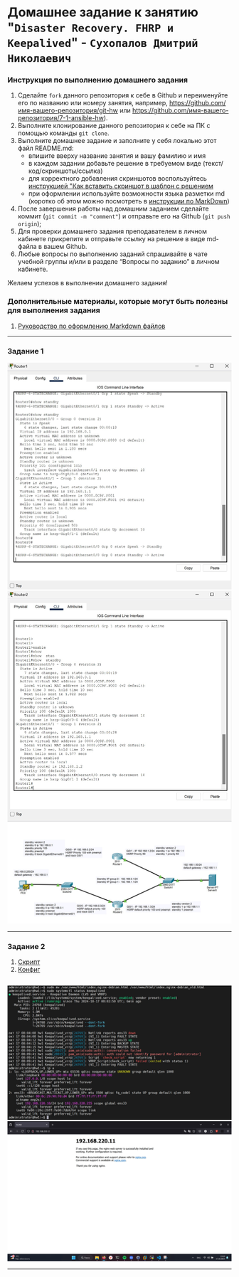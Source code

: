 # Домашнее задание к занятию "`Disaster Recovery. FHRP и Keepalived`" - `Сухопалов Дмитрий Николаевич`


### Инструкция по выполнению домашнего задания

   1. Сделайте `fork` данного репозитория к себе в Github и переименуйте его по названию или номеру занятия, например, https://github.com/имя-вашего-репозитория/git-hw или  https://github.com/имя-вашего-репозитория/7-1-ansible-hw).
   2. Выполните клонирование данного репозитория к себе на ПК с помощью команды `git clone`.
   3. Выполните домашнее задание и заполните у себя локально этот файл README.md:
      - впишите вверху название занятия и вашу фамилию и имя
      - в каждом задании добавьте решение в требуемом виде (текст/код/скриншоты/ссылка)
      - для корректного добавления скриншотов воспользуйтесь [инструкцией "Как вставить скриншот в шаблон с решением](https://github.com/netology-code/sys-pattern-homework/blob/main/screen-instruction.md)
      - при оформлении используйте возможности языка разметки md (коротко об этом можно посмотреть в [инструкции  по MarkDown](https://github.com/netology-code/sys-pattern-homework/blob/main/md-instruction.md))
   4. После завершения работы над домашним заданием сделайте коммит (`git commit -m "comment"`) и отправьте его на Github (`git push origin`);
   5. Для проверки домашнего задания преподавателем в личном кабинете прикрепите и отправьте ссылку на решение в виде md-файла в вашем Github.
   6. Любые вопросы по выполнению заданий спрашивайте в чате учебной группы и/или в разделе “Вопросы по заданию” в личном кабинете.
   
Желаем успехов в выполнении домашнего задания!
   
### Дополнительные материалы, которые могут быть полезны для выполнения задания

1. [Руководство по оформлению Markdown файлов](https://gist.github.com/Jekins/2bf2d0638163f1294637#Code)

---

### Задание 1


![Скрин 1](https://github.com/PL4NTEXZ/hw_sdn/blob/main/img/sflt-01/1.1.jpg)
![Скрин 2](https://github.com/PL4NTEXZ/hw_sdn/blob/main/img/sflt-01/1.2.jpg)
![Скрин 3](https://github.com/PL4NTEXZ/hw_sdn/blob/main/img/sflt-01/1.3.jpg)


---

### Задание 2


1. [Скрипт](https://github.com/PL4NTEXZ/hw_sdn/blob/main/img/sflt-01/check_port.sh)
2. [Конфиг](https://github.com/PL4NTEXZ/hw_sdn/blob/main/img/sflt-01/keepalived.conf)

```
```

![Скрин 1](https://github.com/PL4NTEXZ/hw_sdn/blob/main/img/sflt-01/2.1.jpg)
![Скрин 2](https://github.com/PL4NTEXZ/hw_sdn/blob/main/img/sflt-01/2.2.jpg)


---


